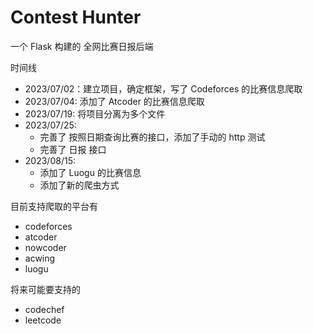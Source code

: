 # Contest Hunter 

一个 Flask 构建的 全网比赛日报后端

<!-- 目前支持 Codeforces 的比赛信息爬取 -->

时间线

- 2023/07/02：建立项目，确定框架，写了 Codeforces 的比赛信息爬取
- 2023/07/04: 添加了 Atcoder 的比赛信息爬取
- 2023/07/19: 将项目分离为多个文件
- 2023/07/25: 
    - 完善了 按照日期查询比赛的接口，添加了手动的 http 测试
    - 完善了 日报 接口
- 2023/08/15:
    - 添加了 Luogu 的比赛信息
    - 添加了新的爬虫方式
  
目前支持爬取的平台有

- codeforces
- atcoder
- nowcoder
- acwing
- luogu

将来可能要支持的

- codechef
- leetcode